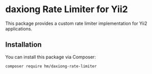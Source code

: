 # daxiong Rate Limiter for Yii2

This package provides a custom rate limiter implementation for Yii2 applications.

## Installation

You can install this package via Composer:

```bash
composer require hm/daxiong-rate-limiter


